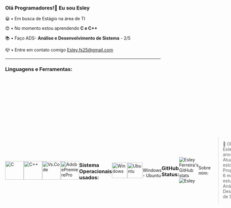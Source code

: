 ### Olá Programadores!👋 Eu sou Esley

😀 • Em busca de Estágio na área de TI

😍 • No momento estou aprendendo **C  e C++**

📚 • Faço ADS- **Análise e Desenvolvimento de Sistema** - 2/5

📪 • Entre em contato comigo Esley.fs25@gmail.com 

---

### Linguagens e Ferramentas:
  <div style="display: flex; align-items: center;">
  <img src="https://cdn.jsdelivr.net/gh/devicons/devicon/icons/c/c-original.svg" width="60" alt="C" />
  <img src="https://cdn.jsdelivr.net/gh/devicons/devicon/icons/cplusplus/cplusplus-original.svg" width="60" alt="C++" />
  <img src="https://cdn.jsdelivr.net/gh/devicons/devicon/icons/vscode/vscode-original.svg" width="60" alt= "Vs.Code" />
  <img src="https://cdn.jsdelivr.net/gh/devicons/devicon/icons/premierepro/premierepro-original.svg" width= "60" alt= "AdobePremierePro" />
    
---


### Sistema Operacionais usados:   


<img src="https://cdn.jsdelivr.net/gh/devicons/devicon/icons/windows8/windows8-original.svg" width= "50" alt= "Windows"  />          
<img src="https://cdn.jsdelivr.net/gh/devicons/devicon/icons/ubuntu/ubuntu-plain.svg" width= "50" alt= "Ubuntu" />
<br>Windows - Ubuntu  
  
---

### GitHub Status:

![Esley Ferreira's GitHub stats](https://github-readme-stats.vercel.app/api?username=EsleyFerreira&showcons=true&theme=tokyonight)
![Esley](https://github-readme-stats.vercel.app/api/top-langs/?username=EsleyFerreira&layout=compact)





---
Sobre mim:
> 👋 Olá! Me chamo Esley e tenho 20 anos. Atualmente, estou estudando Programação há 6 meses e sou estudante de Análise e Desenvolvimento de Sistemas.

> 📚 Estou apaixonado pelo mundo da programação e buscando oportunidades para aplicar meus conhecimentos em projetos empolgantes.
e estou sempre em busca de novos desafios.

> 🎵 Nas horas livres, sou um entusiasta da música e adoro tocar violão. Gravo vídeos nas redes sociais tocando meu instrumento favorito e utilizo o Adobe Premiere Pro para editar minhas criações musicais. Além de me divertir, essa experiência me permite explorar minha criatividade e habilidades audiovisuais.

> 🌟 Estou sempre em busca de crescimento e aprendizado contínuo. Além da faculdade, também estou fazendo cursos adicionais para aprimorar minhas habilidades em programação.

> 💼 Estou animado em ingressar no mundo profissional e estou à procura de oportunidades de estágio ou emprego para aplicar meus conhecimentos e contribuir em projetos inovadores.

- Vamos conectar e compartilhar ideias! Estou em busca de novas experiências e colaborações. 🚀



### Contatos:

[![Instagram](https://img.shields.io/badge/Instagram-E4405F?style=for-the-badge&logo=instagram&logoColor=white)](https://www.instagram.com/esley.f.silva)  [![Discord](https://img.shields.io/badge/-Discord-7289DA?style=for-the-badge&logo=discord&logoColor=white)](https://discordapp.com/users/1133970980402892881)


```C++

    bool cafe_acabou = true;
    if (cafe_acabou) {
        std::cout << "Hora de recarregar a xícara e continuar codando! ☕️👩‍💻\n";
    } else {
        std::cout << "Nada melhor do que um bom café para acompanhar as linhas de código! ☕️💻\n";
    }

```
> A música é a linguagem universal que conecta nossas almas e transcende as barreiras do tempo e espaço. Deixe que suas melodias inspirem a criação de um código harmonioso no mundo da programação. 🎶💻

